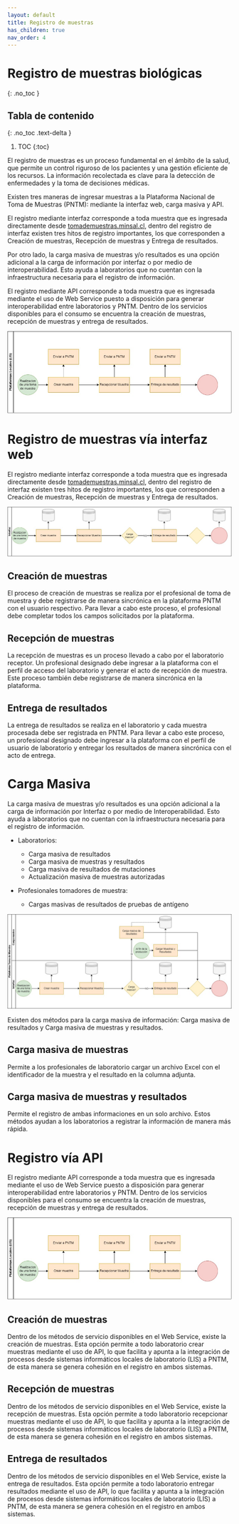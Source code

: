 ```yaml
---
layout: default
title: Registro de muestras
has_children: true
nav_order: 4
---
```


# Registro de muestras biológicas
{: .no_toc }

## Tabla de contenido
{: .no_toc .text-delta }

1. TOC
{:toc}

El registro de muestras es un proceso fundamental en el ámbito de la salud, que permite un control riguroso de los pacientes y una gestión eficiente de los recursos. La información recolectada es clave para la detección de enfermedades y la toma de decisiones médicas.

Existen tres maneras de ingresar muestras a la Plataforma Nacional de Toma de Muestras (PNTM): mediante la interfaz web, carga masiva y API. 

El registro mediante interfaz corresponde a toda muestra que es ingresada directamente desde [tomademuestras.minsal.cl](https://tomademuestras.minsal.cl/), dentro del registro de interfaz existen tres hitos de registro importantes, los que corresponden a Creación de muestras, Recepción de muestras y Entrega de resultados. 

Por otro lado, la carga masiva de muestras y/o resultados es una opción adicional a la carga de información por interfaz o por medio de interoperabilidad. Esto ayuda a laboratorios que no cuentan con la infraestructura necesaria para el registro de información.

El registro mediante API corresponde a toda muestra que es ingresada mediante el uso de Web Service puesto a disposición para generar interoperabilidad entre laboratorios y PNTM. Dentro de los servicios disponibles para el consumo se encuentra la creación de muestras, recepción de muestras y entrega de resultados.

![Alt text](diagrams/diagram_plataformas_locales.jpg)

# Registro de muestras vía interfaz web 

El registro mediante interfaz corresponde a toda muestra que es ingresada directamente desde [tomademuestras.minsal.cl](https://tomademuestras.minsal.cl/), dentro del registro de interfaz existen tres hitos de registro importantes, los que corresponden a Creación de muestras, Recepción de muestras y Entrega de resultados.

![Alt text](diagrams/diagram_interfaz.jpg)

## Creación de muestras

El proceso de creación de muestras se realiza por el profesional de toma de muestra y debe registrarse de manera sincrónica en la plataforma PNTM con el usuario respectivo. Para llevar a cabo este proceso, el profesional debe completar todos los campos solicitados por la plataforma.

## Recepción de muestras

La recepción de muestras es un proceso llevado a cabo por el laboratorio receptor. Un profesional designado debe ingresar a la plataforma con el perfil de acceso del laboratorio y generar el acto de recepción de muestra. Este proceso también debe registrarse de manera sincrónica en la plataforma.

## Entrega de resultados

La entrega de resultados se realiza en el laboratorio y cada muestra procesada debe ser registrada en PNTM. Para llevar a cabo este proceso, un profesional designado debe ingresar a la plataforma con el perfil de usuario de laboratorio y entregar los resultados de manera sincrónica con el acto de entrega.

# Carga Masiva

La carga masiva de muestras y/o resultados es una opción adicional a la carga de información por Interfaz o por medio de Interoperabilidad. Esto ayuda a laboratorios que no cuentan con la infraestructura necesaria para el registro de información.


- Laboratorios:

    - Carga masiva de resultados
    - Carga masiva de muestras y resultados
    - Carga masiva de resultados de mutaciones
    - Actualización masiva de muestras autorizadas

- Profesionales tomadores de muestra:
    - Cargas masivas de resultados de pruebas de antígeno


![Alt text](diagrams/diagram_pntm.jpg)

Existen dos métodos para la carga masiva de información: Carga masiva de resultados y Carga masiva de muestras y resultados. 

## Carga masiva de muestras

Permite a los profesionales de laboratorio cargar un archivo Excel con el identificador de la muestra y el resultado en la columna adjunta. 

## Carga masiva de muestras y resultados

Permite el registro de ambas informaciones en un solo archivo. Estos métodos ayudan a los laboratorios a registrar la información de manera más rápida.

# Registro vía API
El registro mediante API corresponde a toda muestra que es ingresada mediante el uso de Web Service puesto a disposición para generar interoperabilidad entre laboratorios y PNTM. Dentro de los servicios disponibles para el consumo se encuentra la creación de muestras, recepción de muestras y entrega de resultados.

![Alt text](diagrams/diagram_plataformas_locales.jpg)

## Creación de muestras
Dentro de los métodos de servicio disponibles en el Web Service, existe la creación de muestras. Esta opción permite a todo laboratorio crear muestras mediante el uso de API, lo que facilita y apunta a la integración de procesos desde sistemas informáticos locales de laboratorio (LIS) a PNTM, de esta manera se genera cohesión en el registro en ambos sistemas.

## Recepción de muestras
Dentro de los métodos de servicio disponibles en el Web Service, existe la recepción de muestras. Esta opción permite a todo laboratorio recepcionar muestras mediante el uso de API, lo que facilita y apunta a la integración de procesos desde sistemas informáticos locales de laboratorio (LIS) a PNTM, de esta manera se genera cohesión en el registro en ambos sistemas.

## Entrega de resultados
Dentro de los métodos de servicio disponibles en el Web Service, existe la entrega de resultados. Esta opción permite a todo laboratorio entregar resultados mediante el uso de API, lo que facilita y apunta a la integración de procesos desde sistemas informáticos locales de laboratorio (LIS) a PNTM, de esta manera se genera cohesión en el registro en ambos sistemas.

